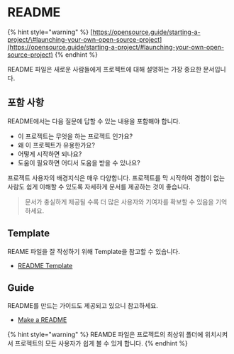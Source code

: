 # README

{% hint style="warning" %}
[https://opensource.guide/starting-a-project/\#launching-your-own-open-source-project](https://opensource.guide/starting-a-project/#launching-your-own-open-source-project)
{% endhint %}

README 파일은 새로운 사람들에게 프로젝트에 대해 설명하는 가장 중요한 문서입니다. 

## 포함 사항

README에서는 다음 질문에 답할 수 있는 내용을 포함해야 합니다. 

* 이 프로젝트는 무엇을 하는 프로젝트 인가요?
* 왜 이 프로젝트가 유용한가요?
* 어떻게 시작하면 되나요?
* 도움이 필요하면 어디서 도움을 받을 수 있나요?

프로젝트 사용자의 배경지식은 매우 다양합니다. 프로젝트를 막 시작하여 경험이 없는 사람도 쉽게 이해할 수 있도록 자세하게 문서를 제공하는 것이 좋습니다. 

> 문서가 충실하게 제공될 수록 더 많은 사용자와 기여자를 확보할 수 있음을 기억하세요.

## Template

REAME 파일을 잘 작성하기 위해 Template을 참고할 수 있습니다. 

* [README Template](https://gist.github.com/PurpleBooth/109311bb0361f32d87a2)

## Guide

README를 만드는 가이드도 제공되고 있으니 참고하세요. 

* [Make a README](https://www.makeareadme.com/)

{% hint style="warning" %}
REAMDE 파일은 프로젝트의 최상위 폴더에 위치시켜서 프로젝트의 모든 사용자가 쉽게 볼 수 있게 합니다. 
{% endhint %}

